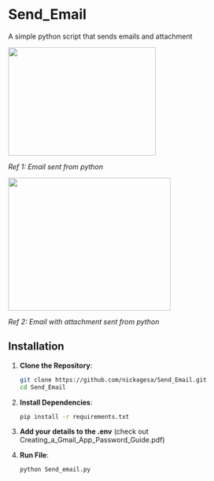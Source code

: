 # Send_Email
A simple python script that sends emails and attachment

<img src="https://github.com/user-attachments/assets/f4b3bb43-fdb2-463e-a88d-c5a89a2b2a20" width="300" height="220" />

*Ref 1: Email sent from python*

<img src="https://github.com/user-attachments/assets/204ab7f6-62ca-489e-90ce-f8c3cc0c580e" width="330" height="270" />

*Ref 2: Email with attachment sent from python*

## Installation

1. **Clone the Repository**:
   ```sh
   git clone https://github.com/nickagesa/Send_Email.git
   cd Send_Email

2. **Install Dependencies**:
   ```sh
   pip install -r requirements.txt
   
3. **Add your details to the .env** (check out Creating_a_Gmail_App_Password_Guide.pdf)
   
4. **Run File**:
   ```sh
   python Send_email.py

